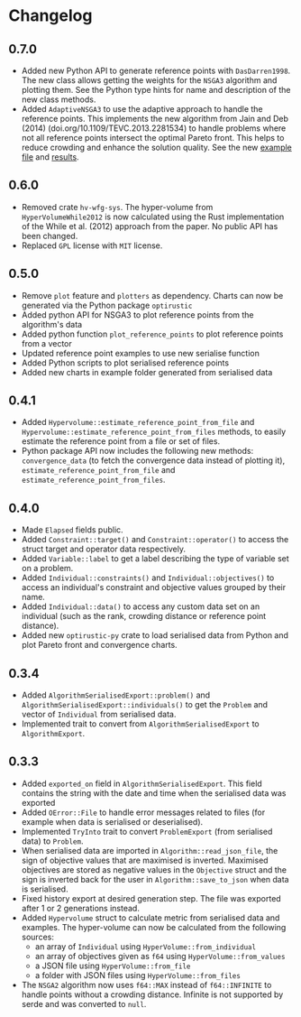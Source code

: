 # Changelog

## 0.7.0

- Added new Python API to generate reference points with `DasDarren1998`. The new class
  allows getting the weights for the `NSGA3` algorithm and plotting them. See the Python
  type hints for name and description of the new class methods.
- Added `AdaptiveNSGA3` to use the adaptive approach to handle the reference points. This
  implements the new algorithm from Jain and Deb (2014) (doi.org/10.1109/TEVC.2013.2281534)
  to handle problems where not all reference points intersect the optimal Pareto front. This
  helps to reduce crowding and enhance the solution quality. See the
  new [example file](./examples/nsga3_inverted_dtlz1.rs)
  and [results](./examples/results/DTLZ1_3obj_Adaptive_NSGA3_gen400_obj_vs_ref_points.png).

## 0.6.0

- Removed crate `hv-wfg-sys`. The hyper-volume from `HyperVolumeWhile2012` is now calculated
  using the Rust implementation of the While et al. (2012) approach from the paper. No public
  API has been changed.
- Replaced `GPL` license with `MIT` license.

## 0.5.0

- Remove `plot` feature and `plotters` as dependency. Charts can now be generated via
  the Python package `optirustic`
- Added python API for NSGA3 to plot reference points from the algorithm's data
- Added python function `plot_reference_points` to plot reference points from a vector
- Updated reference point examples to use new serialise function
- Added Python scripts to plot serialised reference points
- Added new charts in example folder generated from serialised data

## 0.4.1

- Added `Hypervolume::estimate_reference_point_from_file` and
  `Hypervolume::estimate_reference_point_from_files` methods, to easily
  estimate the reference point from a file or set of files.
- Python package API now includes the following new methods: `convergence_data`
  (to fetch the convergence data instead of plotting it), `estimate_reference_point_from_file`
  and `estimate_reference_point_from_files`.

## 0.4.0

- Made `Elapsed` fields public.
- Added `Constraint::target()` and `Constraint::operator()` to access the
  struct target and operator data respectively.
- Added `Variable::label` to get a label describing the type of variable set
  on a problem.
- Added `Individual::constraints()` and `Individual::objectives()` to access
  an individual's constraint and objective values grouped by their name.
- Added `Individual::data()` to access any custom data set on an individual
  (such as the rank, crowding distance or reference point distance).
- Added new `optirustic-py` crate to load serialised data from Python and
  plot Pareto front and convergence charts.

## 0.3.4

- Added `AlgorithmSerialisedExport::problem()` and `AlgorithmSerialisedExport::individuals()` to
  get the `Problem` and vector of `Individual` from serialised data.
- Implemented trait to convert from `AlgorithmSerialisedExport` to `AlgorithmExport`.

## 0.3.3

- Added `exported_on` field in `AlgorithmSerialisedExport`. This field
  contains the string with the date and time when the serialised data was exported
- Added `OError::File` to handle error messages related to files (for example when
  data is serialised or deserialised).
- Implemented `TryInto` trait to convert `ProblemExport` (from serialised data)
  to `Problem`.
- When serialised data are imported in `Algorithm::read_json_file`, the sign of
  objective values that are maximised is inverted. Maximised objectives are stored as
  negative values in the `Objective` struct and the sign is inverted back for the
  user in `Algorithm::save_to_json` when data is serialised.
- Fixed history export at desired generation step. The file was exported after 1
  or 2 generations instead.
- Added `Hypervolume` struct to calculate metric from serialised data and examples.
  The hyper-volume can now be calculated from the following sources:
    - an array of `Individual` using `HyperVolume::from_individual`
    - an array of objectives given as `f64` using `HyperVolume::from_values`
    - a JSON file using `HyperVolume::from_file`
    - a folder with JSON files using `HyperVolume::from_files`
- The `NSGA2` algorithm now uses `f64::MAX` instead of `f64::INFINITE` to handle
  points without a crowding distance. Infinite is not supported by serde and was
  converted to `null`.